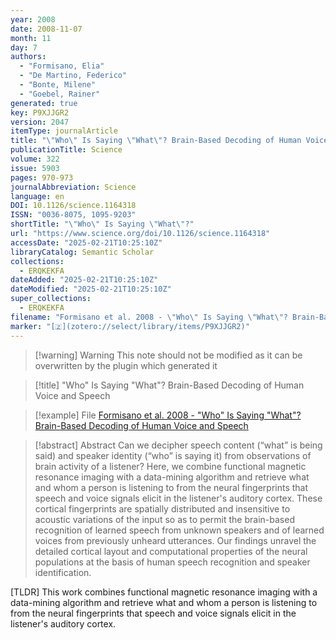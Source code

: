 ```yaml
---
year: 2008
date: 2008-11-07
month: 11
day: 7
authors:
  - "Formisano, Elia"
  - "De Martino, Federico"
  - "Bonte, Milene"
  - "Goebel, Rainer"
generated: true
key: P9XJJGR2
version: 2047
itemType: journalArticle
title: "\"Who\" Is Saying \"What\"? Brain-Based Decoding of Human Voice and Speech"
publicationTitle: Science
volume: 322
issue: 5903
pages: 970-973
journalAbbreviation: Science
language: en
DOI: 10.1126/science.1164318
ISSN: "0036-8075, 1095-9203"
shortTitle: "\"Who\" Is Saying \"What\"?"
url: "https://www.science.org/doi/10.1126/science.1164318"
accessDate: "2025-02-21T10:25:10Z"
libraryCatalog: Semantic Scholar
collections:
  - ERQKEKFA
dateAdded: "2025-02-21T10:25:10Z"
dateModified: "2025-02-21T10:25:10Z"
super_collections:
  - ERQKEKFA
filename: "Formisano et al. 2008 - \"Who\" Is Saying \"What\"? Brain-Based Decoding of Human Voice and Speech"
marker: "[🇿](zotero://select/library/items/P9XJJGR2)"
---
```


>[!warning] Warning
> This note should not be modified as it can be overwritten by the plugin which generated it

> [!title] "Who" Is Saying "What"? Brain-Based Decoding of Human Voice and Speech

> [!example] File
> [Formisano et al. 2008 - "Who" Is Saying "What"? Brain-Based Decoding of Human Voice and Speech](Formisano%20et%20al.%202008%20-%20"Who"%20Is%20Saying%20"What"?%20Brain-Based%20Decoding%20of%20Human%20Voice%20and%20Speech.pdf)

> [!abstract] Abstract
> Can we decipher speech content (“what” is being said) and speaker identity (“who” is saying it) from observations of brain activity of a listener? Here, we combine functional magnetic resonance imaging with a data-mining algorithm and retrieve what and whom a person is listening to from the neural fingerprints that speech and voice signals elicit in the listener's auditory cortex. These cortical fingerprints are spatially distributed and insensitive to acoustic variations of the input so as to permit the brain-based recognition of learned speech from unknown speakers and of learned voices from previously unheard utterances. Our findings unravel the detailed cortical layout and computational properties of the neural populations at the basis of human speech recognition and speaker identification.

[TLDR] This work combines functional magnetic resonance imaging with a data-mining algorithm and retrieve what and whom a person is listening to from the neural fingerprints that speech and voice signals elicit in the listener's auditory cortex.


